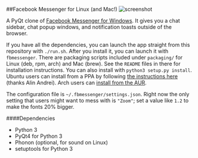 ##Facebook Messenger for Linux (and Mac!)
![screenshot](https://github.com/oconnor663/fbmessenger/raw/master/resources/screenshot.png)

A PyQt clone of [Facebook Messenger for
Windows](https://www.facebook.com/about/messenger). It gives you a chat
sidebar, chat popup windows, and notification toasts outside of the browser.

If you have all the dependencies, you can launch the app straight from this
repository with `./run.sh`. After you install it, you can launch it with
`fbmessenger`. There are packaging scripts included under `packaging/` for
Linux (deb, rpm, arch) and Mac (brew). See the `README` files in there for
installation instructions. You can also install with `python3 setup.py
install`. Ubuntu users can install from a PPA by following [the instructions
here](http://www.webupd8.org/2013/04/fbmessenger-stand-alone-facebook.html)
(thanks Alin Andrei). Arch users can [install from the
AUR](https://aur.archlinux.org/packages/fbmessenger-git/).

The configuration file is `~/.fbmessenger/settings.json`. Right now the only
setting that users might want to mess with is `"Zoom"`; set a value like `1.2`
to make the fonts 20% bigger.

####Dependencies
* Python 3
* PyQt4 for Python 3
* Phonon (optional, for sound on Linux)
* setuptools for Python 3
